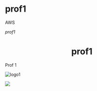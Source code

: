 # prof1
AWS

<em>  prof1 </em>
<h1 align="center"> prof1 </h1>

Prof 1


![logo1](https://user-images.githubusercontent.com/13646878/230934101-68925ed9-d1de-40fb-b64d-22f6b4bbbf42.png)
  
<p align="left">
   <img src="https://img.shields.io/badge/STATUS-EN%20DESAROLLO-green">
   </p>

